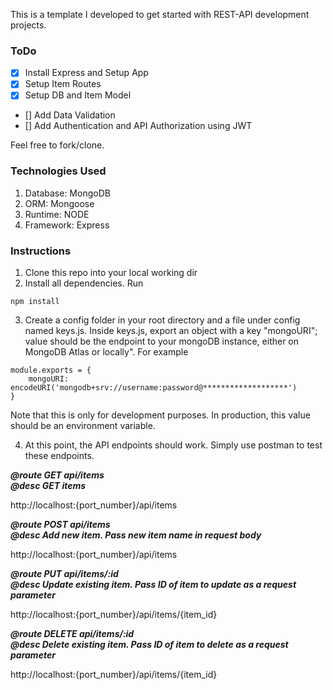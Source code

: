 This is a template I developed to get started with REST-API development projects.

### ToDo

- [x] Install Express and Setup App
- [x] Setup Item Routes
- [x] Setup DB and Item Model
- [] Add Data Validation
- [] Add Authentication and API Authorization using JWT

Feel free to fork/clone.

### Technologies Used

1. Database: MongoDB
2. ORM: Mongoose
3. Runtime: NODE
4. Framework: Express

### Instructions

1. Clone this repo into your local working dir
2. Install all dependencies. Run

```
npm install
```

3. Create a config folder in your root directory and a file under config named keys.js. Inside keys.js, export an object with a key "mongoURI"; value should be the endpoint to your mongoDB instance, either on MongoDB Atlas or locally". For example

```
module.exports = {
    mongoURI: encodeURI('mongodb+srv://username:password@*******************')
}
```
Note that this is only for development purposes. In production, this value should be an environment variable.

4. At this point, the API endpoints should work. Simply use postman to test these endpoints. 

***@route GET api/items\
@desc GET items***

http://localhost:{port_number}/api/items



***@route POST api/items\
@desc Add new item. Pass new item name in request body***

http://localhost:{port_number}/api/items


***@route PUT api/items/:id\
@desc Update existing item. Pass ID of item to update as a request parameter***

http://localhost:{port_number}/api/items/{item_id}


***@route DELETE api/items/:id\
@desc Delete existing item. Pass ID of item to delete as a request parameter***

http://localhost:{port_number}/api/items/{item_id}



